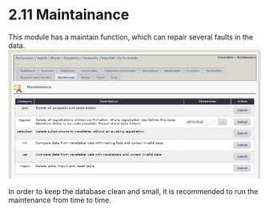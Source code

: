 # 2.11 Maintainance

This module has a maintain function, which can repair several faults in the data.
![](../assets/maintenance1_en.PNG)

In order to keep the database clean and small, it is recommended to run the maintenance from time to time.